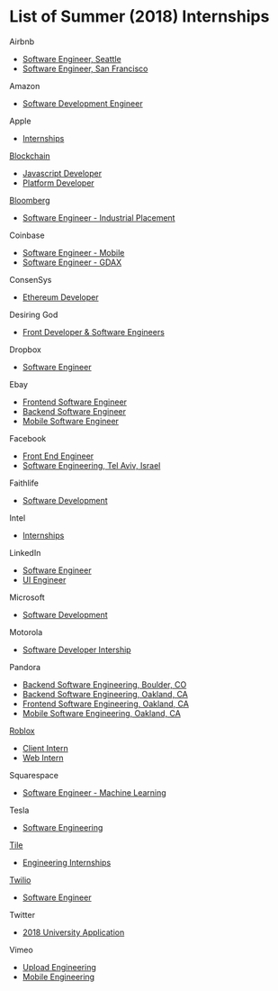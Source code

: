 # List of Summer (2018) Internships
Airbnb
  - [Software Engineer, Seattle](https://goo.gl/yJCBwE)
  - [Software Engineer, San Francisco](https://goo.gl/PyLxTC)
  
Amazon
  - [Software Development Engineer](https://goo.gl/RebY8U)
  
Apple
  - [Internships](https://goo.gl/mXJzGY)

[Blockchain](https://www.blockchain.com/)
  - [Javascript Developer](https://goo.gl/Z68m6G)
  - [Platform Developer](https://goo.gl/wtHvUu)
  
[Bloomberg](https://www.bloomberg.com/)
  - [Software Engineer - Industrial Placement](https://careers.bloomberg.com/job/detail/61274)
  
Coinbase
  - [Software Engineer - Mobile](https://goo.gl/Edj5Ar)
  - [Software Engineer - GDAX](https://goo.gl/LvAWoz)
  
ConsenSys
  - [Ethereum Developer](https://goo.gl/WddthA)

Desiring God
  - [Front Developer & Software Engineers](https://goo.gl/unVmfm)

Dropbox
  - [Software Engineer](https://goo.gl/WeP4em)

Ebay
   - [Frontend Software Engineer](https://goo.gl/bdyCdu)
   - [Backend Software Engineer](https://goo.gl/6KK1P2)
   - [Mobile Software Engineer](https://goo.gl/o8tWcE)

Facebook
  - [Front End Engineer](https://goo.gl/cBFW2S)
  - [Software Engineering, Tel Aviv, Israel](https://goo.gl/eqT9Zi)
 
Faithlife
  - [Software Development](https://faithlife.com/devinterns)

Intel
  - [Internships](https://goo.gl/ZwieWj)

LinkedIn
  - [Software Engineer](https://goo.gl/FggYcD)
  - [UI Engineer](https://goo.gl/Z9VHbH)

Microsoft
  - [Software Development](https://careers.microsoft.com/students/apply?jt=2)

Motorola
 - [Software Developer Intership](https://goo.gl/LqUNMJ)

Pandora
  - [Backend Software Engineering, Boulder, CO](https://goo.gl/BuHjta)
  - [Backend Software Engineering, Oakland, CA](https://goo.gl/KaVLjB)
  - [Frontend Software Engineering, Oakland, CA](https://goo.gl/mThCbV)
  - [Mobile Software Engineering, Oakland, CA](https://goo.gl/x7sTQ3)

[Roblox](https://corp.roblox.com/)
  - [Client Intern](https://corp.roblox.com/jobs/?gh_jid=832369&gh_src=65ebfw1)
  - [Web Intern](https://corp.roblox.com/jobs/?gh_jid=825608)

Squarespace
  - [Software Engineer - Machine Learning](https://www.squarespace.com/careers/jobs/786395)

Tesla
  - [Software Engineering](https://goo.gl/R7NzdE)
 
[Tile](https://www.thetileapp.com/)
  - [Engineering Internships](https://goo.gl/VwQGyG)
  
[Twilio](https://www.twilio.com/)
  - [Software Engineer](https://goo.gl/jvM1UH)

Twitter
  - [2018 University Application](https://goo.gl/74mVbU)

Vimeo
  - [Upload Engineering](https://goo.gl/ppP8BV)
  - [Mobile Engineering](https://goo.gl/kRtH3n)
